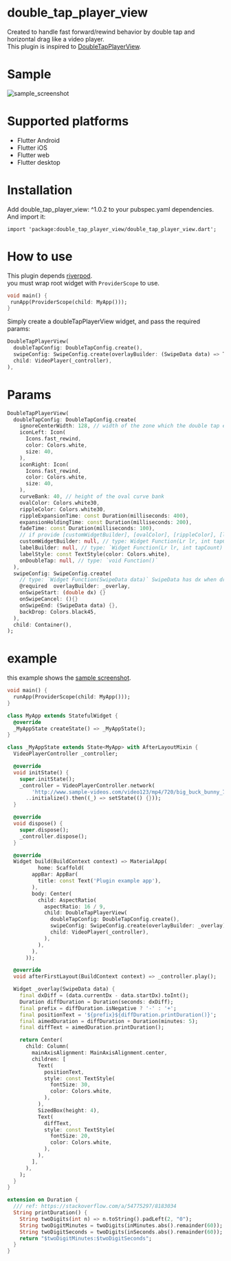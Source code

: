 # double_tap_player_view

Created to handle fast forward/rewind behavior by double tap and horizontal drag like a video player.  
This plugin is inspired to [DoubleTapPlayerView](https://github.com/vkay94/DoubleTapPlayerView).

# Sample
![sample_screenshot](https://github.com/HiroyukTamura/double_tap_player_view/blob/master/image/sample_screenshot.gif)

# Supported platforms
- Flutter Android
- Flutter iOS
- Flutter web
- Flutter desktop

# Installation
Add double_tap_player_view: ^1.0.2 to your pubspec.yaml dependencies. And import it:

`import 'package:double_tap_player_view/double_tap_player_view.dart';`

# How to use
This plugin depends [riverpod](https://github.com/rrousselgit/river_pod).  
you must wrap root widget with `ProviderScope` to use.

```dart
void main() {
 runApp(ProviderScope(child: MyApp()));
}
```

Simply create a doubleTapPlayerView widget, and pass the required params:
```dart
DoubleTapPlayerView(
  doubleTapConfig: DoubleTapConfig.create(),
  swipeConfig: SwipeConfig.create(overlayBuilder: (SwipeData data) => Text(data.toString())),
  child: VideoPlayer(_controller),
),
```


# Params
```dart
DoubleTapPlayerView(
  doubleTapConfig: DoubleTapConfig.create(
    ignoreCenterWidth: 128, // width of the zone which the double tap event is not fired in center
    iconLeft: Icon(
      Icons.fast_rewind,
      color: Colors.white,
      size: 40,
    ),
    iconRight: Icon(
      Icons.fast_rewind,
      color: Colors.white,
      size: 40,
    ),
    curveBank: 40, // height of the oval curve bank
    ovalColor: Colors.white30,
    rippleColor: Colors.white30,
    rippleExpansionTime: const Duration(milliseconds: 400),
    expansionHoldingTime: const Duration(milliseconds: 200),
    fadeTime: const Duration(milliseconds: 100),
    // if provide [customWidgetBuilder], [ovalColor], [rippleColor], [labelBuilder], [labelStyle] must be null
    customWidgetBuilder: null, // type: Widget Function(Lr lr, int tapCount)
    labelBuilder: null, // type: `Widget Function(Lr lr, int tapCount)`
    labelStyle: const TextStyle(color: Colors.white),
    onDoubleTap: null, // type: `void Function()`
  ),
  swipeConfig: SwipeConfig.create(
    // type: `Widget Function(SwipeData data)` SwipeData has dx when drag starts and current dragging dx.
    @required  overlayBuilder: _overlay,
    onSwipeStart: (double dx) {}
    onSwipeCancel: (){}
    onSwipeEnd: (SwipeData data) {},
    backDrop: Colors.black45,
  ),
  child: Container(),
);
```

# example

this example shows the [sample screenshot](https://github.com/HiroyukTamura/double_tap_player_view#sample).

```dart
void main() {
  runApp(ProviderScope(child: MyApp()));
}

class MyApp extends StatefulWidget {
  @override
  _MyAppState createState() => _MyAppState();
}

class _MyAppState extends State<MyApp> with AfterLayoutMixin {
  VideoPlayerController _controller;

  @override
  void initState() {
    super.initState();
    _controller = VideoPlayerController.network(
        'http://www.sample-videos.com/video123/mp4/720/big_buck_bunny_720p_20mb.mp4')
      ..initialize().then((_) => setState(() {}));
  }

  @override
  void dispose() {
    super.dispose();
    _controller.dispose();
  }

  @override
  Widget build(BuildContext context) => MaterialApp(
          home: Scaffold(
        appBar: AppBar(
          title: const Text('Plugin example app'),
        ),
        body: Center(
          child: AspectRatio(
            aspectRatio: 16 / 9,
            child: DoubleTapPlayerView(
              doubleTapConfig: DoubleTapConfig.create(),
              swipeConfig: SwipeConfig.create(overlayBuilder: _overlay),
              child: VideoPlayer(_controller),
            ),
          ),
        ),
      ));

  @override
  void afterFirstLayout(BuildContext context) => _controller.play();

  Widget _overlay(SwipeData data) {
    final dxDiff = (data.currentDx - data.startDx).toInt();
    Duration diffDuration = Duration(seconds: dxDiff);
    final prefix = diffDuration.isNegative ? '-' : '+';
    final positionText = '${prefix}${diffDuration.printDuration()}';
    final aimedDuration = diffDuration + Duration(minutes: 5);
    final diffText = aimedDuration.printDuration();

    return Center(
      child: Column(
        mainAxisAlignment: MainAxisAlignment.center,
        children: [
          Text(
            positionText,
            style: const TextStyle(
              fontSize: 30,
              color: Colors.white,
            ),
          ),
          SizedBox(height: 4),
          Text(
            diffText,
            style: const TextStyle(
              fontSize: 20,
              color: Colors.white,
            ),
          ),
        ],
      ),
    );
  }
}

extension on Duration {
  /// ref: https://stackoverflow.com/a/54775297/8183034
  String printDuration() {
    String twoDigits(int n) => n.toString().padLeft(2, "0");
    String twoDigitMinutes = twoDigits(inMinutes.abs().remainder(60));
    String twoDigitSeconds = twoDigits(inSeconds.abs().remainder(60));
    return "$twoDigitMinutes:$twoDigitSeconds";
  }
}
```
